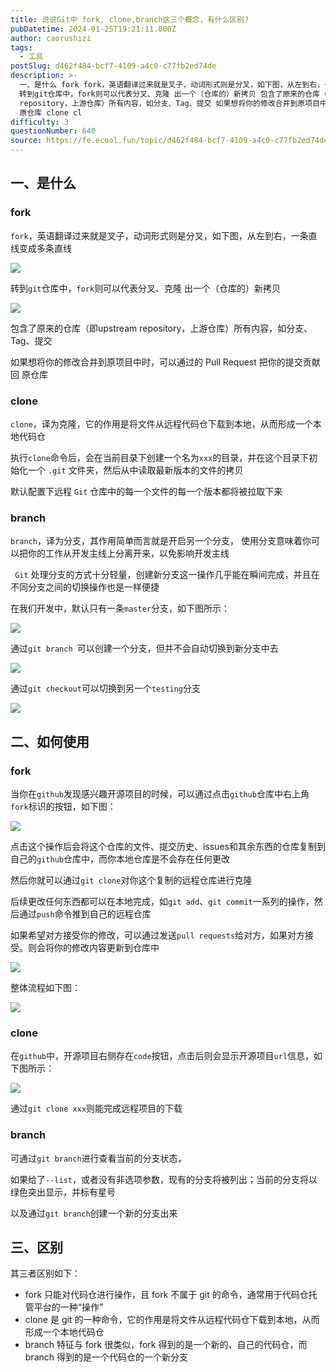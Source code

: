 ```yaml
---
title: 说说Git中 fork, clone,branch这三个概念，有什么区别?
pubDatetime: 2024-01-25T19:21:11.000Z
author: caorushizi
tags:
  - 工具
postSlug: d462f484-bcf7-4109-a4c0-c77fb2ed74de
description: >-
  一、是什么 fork fork，英语翻译过来就是叉子，动词形式则是分叉，如下图，从左到右，一条直线变成多条直线
  转到git仓库中，fork则可以代表分叉、克隆 出一个（仓库的）新拷贝 包含了原来的仓库（即upstream
  repository，上游仓库）所有内容，如分支、Tag、提交 如果想将你的修改合并到原项目中时，可以通过的 Pull Request 把你的提交贡献回
  原仓库 clone cl
difficulty: 3
questionNumber: 640
source: https://fe.ecool.fun/topic/d462f484-bcf7-4109-a4c0-c77fb2ed74de
---
```


## 一、是什么

### fork

`fork`，英语翻译过来就是叉子，动词形式则是分叉，如下图，从左到右，一条直线变成多条直线

![](https://static.ecool.fun//article/4fe3359e-2dcc-4a2b-80f2-3073292e6cc2.png)

转到`git`仓库中，`fork`则可以代表分叉、克隆 出一个（仓库的）新拷贝

![](https://static.ecool.fun//article/f222e835-3a8d-4261-80fb-7fbc64a05715.png)

包含了原来的仓库（即upstream repository，上游仓库）所有内容，如分支、Tag、提交

如果想将你的修改合并到原项目中时，可以通过的 Pull Request 把你的提交贡献回 原仓库

### clone

`clone`，译为克隆，它的作用是将文件从远程代码仓下载到本地，从而形成一个本地代码仓

执行`clone`命令后，会在当前目录下创建一个名为`xxx`的目录，并在这个目录下初始化一个 `.git` 文件夹，然后从中读取最新版本的文件的拷贝

默认配置下远程 `Git` 仓库中的每一个文件的每一个版本都将被拉取下来

### branch

`branch`，译为分支，其作用简单而言就是开启另一个分支， 使用分支意味着你可以把你的工作从开发主线上分离开来，以免影响开发主线

` Git` 处理分支的方式十分轻量，创建新分支这一操作几乎能在瞬间完成，并且在不同分支之间的切换操作也是一样便捷

在我们开发中，默认只有一条`master`分支，如下图所示：

![](https://static.ecool.fun//article/ea681f52-ea9e-4f04-ac5f-8eca679c3fe4.png)

通过`git branch `可以创建一个分支，但并不会自动切换到新分支中去

![](https://static.ecool.fun//article/7136eabd-cd91-46b7-bbb1-67e2827f1643.png)

通过`git checkout`可以切换到另一个`testing`分支

![](https://static.ecool.fun//article/9aa063be-35de-46ff-a56c-b1207b087c68.png)

## 二、如何使用

### fork

当你在`github`发现感兴趣开源项目的时候，可以通过点击`github`仓库中右上角`fork`标识的按钮，如下图：

![](https://static.ecool.fun//article/26405d98-da33-43a9-ac7f-3b023e7e2bb8.png)

点击这个操作后会将这个仓库的文件、提交历史、issues和其余东西的仓库复制到自己的`github`仓库中，而你本地仓库是不会存在任何更改

然后你就可以通过`git clone`对你这个复制的远程仓库进行克隆

后续更改任何东西都可以在本地完成，如`git add`、`git commit`一系列的操作，然后通过`push`命令推到自己的远程仓库

如果希望对方接受你的修改，可以通过发送`pull requests`给对方，如果对方接受。则会将你的修改内容更新到仓库中

![](https://static.ecool.fun//article/10c74d3d-8552-48a8-a555-4712aee60531.png)

整体流程如下图：

![](https://static.ecool.fun//article/b4c098fc-17cb-40ac-911f-b11b1f141ec3.png)

### clone

在`github`中，开源项目右侧存在`code`按钮，点击后则会显示开源项目`url`信息，如下图所示：

![](https://static.ecool.fun//article/806d783b-8b76-4971-97e9-59a0f7b25076.png)

通过`git clone xxx`则能完成远程项目的下载

### branch

可通过`git branch`进行查看当前的分支状态，

如果给了`--list`，或者没有非选项参数，现有的分支将被列出；当前的分支将以绿色突出显示，并标有星号

以及通过`git branch`创建一个新的分支出来

## 三、区别

其三者区别如下：

- fork 只能对代码仓进行操作，且 fork 不属于 git 的命令，通常用于代码仓托管平台的一种“操作”
- clone 是 git 的一种命令，它的作用是将文件从远程代码仓下载到本地，从而形成一个本地代码仓
- branch 特征与 fork 很类似，fork 得到的是一个新的、自己的代码仓，而 branch 得到的是一个代码仓的一个新分支
